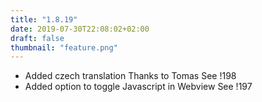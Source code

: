 ```yaml
---
title: "1.8.19"
date: 2019-07-30T22:08:02+02:00
draft: false
thumbnail: "feature.png"
---
```


*   Added czech translation
    Thanks to Tomas
    See !198
*   Added option to toggle Javascript in Webview
    See !197

